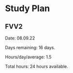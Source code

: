 # Study Plan 

## FVV2 
Date: 08.09.22 

Days remaining: 16 days. 

Hours/day/average: 1.5 

Total hours: 24 hours available. 

